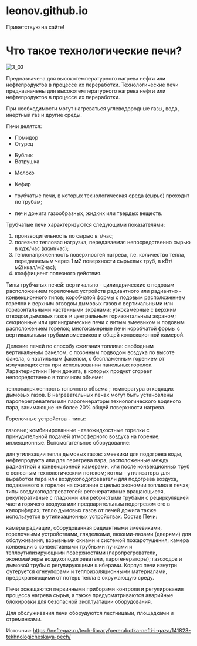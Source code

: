 # leonov.github.io
Приветствую на сайте!
# Что такое технологические печи?
![3_03](https://github.com/user-attachments/assets/7a27f761-ba7a-428d-82ab-989f462446fb)

Предназначена для высокотемпературного нагрева нефти или нефтепродуктов в процессе их переработки.
Технологические печи предназначены для высокотемпературного нагрева нефти или нефтепродуктов в процессе их переработки.

При необходимости могут нагреваться углеводородные газы, вода, инертный газ и другие среды.

Печи делятся:
- Помидор
- Огурец

+ Бублик
+ Ватрушка

* Молоко
* Кефир

* трубчатые печи, в которых технологическая среда (сырье) проходит по трубам;

* печи дожига газообразных, жидких или твердых веществ.

Трубчатые печи характеризуются следующими показателями:

1. производительность по сырью в т/час;
2. полезная тепловая нагрузка, передаваемая непосредственно сырью в кдж/час (ккал/час);
3. теплонапряженность поверхностей нагрева, т.е. количество тепла, передаваемым через 1 м2 поверхности сырьевых труб, в кВт/м2(ккал/м2час);
4. коэффициент полезного действия.

Типы трубчатых печей:
вертикально - цилиндрические с подовым расположением горелочных устройств радиантного или радиантно - конвекционного типов;
коробчатой формы с подовым расположением горелок и верхним отводом дымовых газов с вертикальными или горизонтальными настенными экранами;
узкокамерные с верхним отводом дымовых газов и центральным горизонтальным экраном;
секционные или цилиндрические печи с витым змеевиком и подовым расположением горелок;
многокамерные печи коробчатой формы с вертикальными трубами змеевиков и общей конвекционной камерой.

Деление печей по способу сжигания топлива:
свободным вертикальным факелом,
с позонным подводом воздуха по высоте факела,
с настильным факелом,
с беспламенным горением от излучающих стен при использовании панельных горелок.
Характеристики Печи дожига, в которых продукт сгорает непосредственно в топочном объеме:

теплонапряженность топочного объема ;
температура отходящих дымовых газов.
В нагревательных печах могут быть установлены пароперегреватели или парогенераторы технологического водяного пара, занимающие не более 20% общей поверхности нагрева.

Горелочные устройства - типы:


газовые;
комбинированные - газожидкостные горелки с принудительной подачей атмосферного воздуха на горение;
инжекционные.
Вспомогательное оборудование:


для утилизации тепла дымовых газов: змеевики для подогрева воды, нефтепродукта или для перегрева пара, расположенные между радиантной и конвекционной камерами, или после конвекционных труб с основным технологическим потоком;
котлы - утилизаторы для выработки пара или воздухоподогреватели для подогрева воздуха, подаваемого в горелки на сжигание с целью экономии топлива в печах;
типы воздухоподогревателей: регенеративные вращающиеся, рекуперативные с гладкими или ребристыми трубами с рециркуляцией части горячего воздуха или предварительным подогревом его в калориферах;
тепло дымовых газов от печей дожига также используется в утилизационных устройствах.
Состав Печи:

камера радиации, оборудованная радиантными змеевиками, горелочными устройствами, гляделками, люками-лазами (дверями) для обслуживания, взрывными окнами и системой пожаротушения;
камера конвекции с конвективными трубными пучками и теплоутилизирующими поверхностями (паропрегреватели, экономайзеры воздухоподогреватели, парогенераторы);
газоходов и дымовой трубы с регулирующими шиберами.
Корпус печи изнутри футеруется огнеупорами и теплоизоляционными материалами, предохраняющими от потерь тепла в окружающую среду.

Печи оснащаются первичными приборами контроля и регулирования процесса нагрева сырья, а также предусматриваются аварийные блокировки для безопасной эксплуатации оборудования.

Для обслуживания печи оборудуются лестницами, площадками и стремянками.



Источник: https://neftegaz.ru/tech-library/pererabotka-nefti-i-gaza/141823-tekhnologicheskaya-pech/
